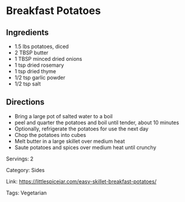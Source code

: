 # Breakfast Potatoes

## Ingredients
- 1.5 lbs potatoes, diced
- 2 TBSP butter
- 1 TBSP minced dried onions
- 1 tsp dried rosemary
- 1 tsp dried thyme
- 1/2 tsp garlic powder
- 1/2 tsp salt

## Directions
- Bring a large pot of salted water to a boil
- peel and quarter the potatoes and boil until tender, about 10 minutes
- Optionally, refrigerate the potatoes for use the next day
- Chop the potatoes into cubes
- Melt butter in a large skillet over medium heat
- Saute potatoes and spices over medium heat until crunchy

Servings: 2

Category: Sides

Link: https://littlespicejar.com/easy-skillet-breakfast-potatoes/

Tags: Vegetarian
